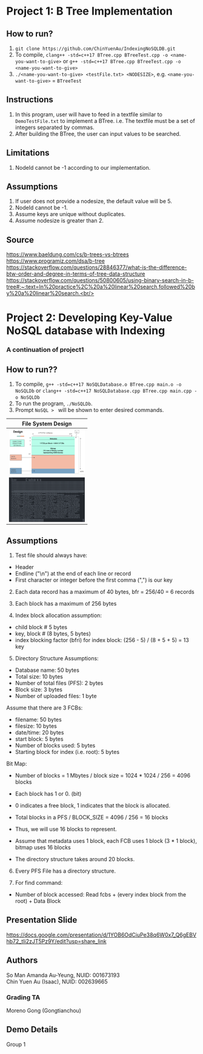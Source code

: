 # Project 1: B Tree Implementation

## How to run?

1. `git clone https://github.com/ChinYuenAu/IndexingNoSQLDB.git`
2. To compile, `clang++ -std=c++17 BTree.cpp BTreeTest.cpp -o <name-you-want-to-give>` or `g++ -std=c++17 BTree.cpp BTreeTest.cpp -o <name-you-want-to-give>`
3. `./<name-you-want-to-give> <testFile.txt> <NODESIZE>`, e.g. `<name-you-want-to-give>` = `BTreeTest`

## Instructions

1. In this program, user will have to feed in a textfile similar to `DemoTestFile.txt` to implement a BTree. i.e. The textfile must be a set of integers separated by commas.
2. After building the BTree, the user can input values to be searched.

## Limitations

1. NodeId cannot be -1 according to our implementation.

## Assumptions

1. If user does not provide a nodesize, the default value will be 5. <br/>
2. NodeId cannot be -1. <br/>
3. Assume keys are unique without duplicates.
4. Assume nodesize is greater than 2.

## Source

https://www.baeldung.com/cs/b-trees-vs-btrees <br/>
https://www.programiz.com/dsa/b-tree<br/>
https://stackoverflow.com/questions/28846377/what-is-the-difference-btw-order-and-degree-in-terms-of-tree-data-structure<br/>
https://stackoverflow.com/questions/50800605/using-binary-search-in-b-tree#:~:text=In%20practice%2C%20a%20linear%20search,followed%20by%20a%20linear%20search.<br/>

# Project 2: Developing Key-Value NoSQL database with Indexing

### A continuation of project1

## How to run??

1. To compile, `g++ -std=c++17 NoSQLDatabase.o BTree.cpp main.o -o NoSQLDb` or `clang++ -std=c++17 NoSQLDatabase.cpp BTree.cpp main.cpp -o NoSQLDb`
2. To run the program, `./NoSQLDb`.
3. Prompt `NoSQL > ` will be shown to enter desired commands.


| File System Design                            | 
|---------------------------------------------- |
|<img src="assets/SystemDesignIllustration.png" width="200"> |
|<img src="assets/FileSystemScreenshot.png" width="200"> |


## Assumptions

1. Test file should always have:

- Header
- Endline ("\n") at the end of each line or record
- First character or integer before the first comma (",") is our key

2. Each data record has a maximum of 40 bytes, bfr = 256/40 = 6 records

3. Each block has a maximum of 256 bytes

4. Index block allocation assumption:
- child block # 5 bytes
- key, block # (8 bytes, 5 bytes)
- index blocking factor (bfri) for index block: (256 - 5) / (8 + 5 + 5) = 13 key

5. Directory Structure Assumptions:

- Database name: 50 bytes
- Total size: 10 bytes
- Number of total files (PFS): 2 bytes
- Block size: 3 bytes
- Number of uploaded files: 1 byte

Assume that there are 3 FCBs:
- filename: 50 bytes
- filesize: 10 bytes
- date/time: 20 bytes
- start block: 5 bytes
- Number of blocks used: 5 bytes
- Starting block for index (i.e. root): 5 bytes

Bit Map:
- Number of blocks = 1 Mbytes / block size = 1024 * 1024 / 256 = 4096 blocks
- Each block has 1 or 0. (bit)
- 0 indicates a free block, 1 indicates that the block is allocated.
- Total blocks in a PFS / BLOCK_SIZE = 4096 / 256 = 16 blocks
- Thus, we will use 16 blocks to represent.

- Assume that metadata uses 1 block, each FCB uses 1 block (3 * 1 block), bitmap uses 16 blocks
- The directory structure takes around 20 blocks.

6. Every PFS File has a directory structure.

7. For find command:
- Number of block accessed: Read fcbs + (every index block from the root) + Data Block

## Presentation Slide
https://docs.google.com/presentation/d/1YOB6OdCiuPe38q6W0x7_Q6gEBVhb72_tIi2zJT5Pz9Y/edit?usp=share_link

## Authors

So Man Amanda Au-Yeung, NUID: 001673193<br/>
Chin Yuen Au (Isaac), NUID: 002639665<br/>

### Grading TA

Moreno Gong (Gongtianchou)

## Demo Details

Group 1
